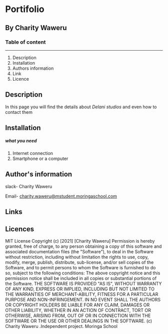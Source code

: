 # Portifolio

## By Charity Waweru

### Table of content 
----
 1. Description
 2. Installation
 3. Authors information
 4. Link
 5. Licence
 
 ## Description 
 In this page you will find the details about *Delani studios* and even how to contact them

 ## Installation
 ##### *what you need*
   1. Internet connection
   2. Smartphone or a computer

## Author's information
slack- Charity Waweru

Email- charity.waweru@mstudent.moringaschool.com

## Links


## Licences
MIT License
Copyright (c)    [2021]    [Charity Waweru]
Permission is hereby granted, free of charge, to any person obtaining a copy
of this software and associated documentation files (the "Software"), to deal
in the Software without restriction, including without limitation the rights
to use, copy, modify, merge, publish, distribute, sub-license, and/or sell
copies of the Software, and to permit persons to whom the Software is
furnished to do so, subject to the following conditions:
The above copyright notice and this permission notice shall be included in all
copies or substantial portions of the Software.
THE SOFTWARE IS PROVIDED "AS IS", WITHOUT WARRANTY OF ANY KIND, EXPRESS OR
IMPLIED, INCLUDING BUT NOT LIMITED TO THE WARRANTIES OF MERCHANT-ABILITY,
FITNESS FOR A PARTICULAR PURPOSE AND NON-INFRINGEMENT. IN NO EVENT SHALL THE
AUTHORS OR COPYRIGHT HOLDERS BE LIABLE FOR ANY CLAIM, DAMAGES OR OTHER
LIABILITY, WHETHER IN AN ACTION OF CONTRACT, TORT OR OTHERWISE, ARISING FROM,
OUT OF OR IN CONNECTION WITH THE SOFTWARE OR THE USE OR OTHER DEALINGS IN THE
SOFTWARE.  (c) Charity Waweru .Independent project. Moringa School